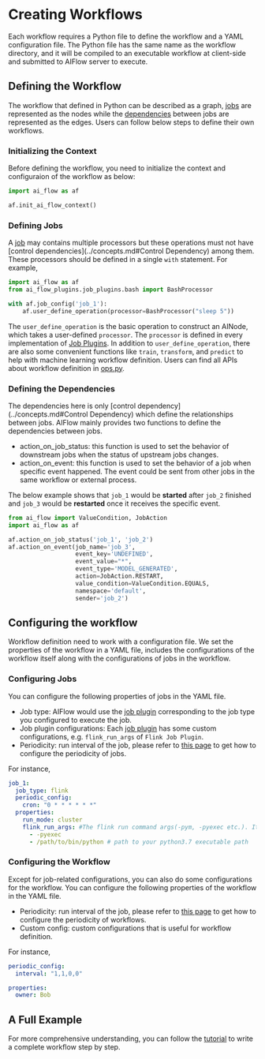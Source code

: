 # Creating Workflows

Each workflow requires a Python file to define the workflow and a YAML configuration file. The Python file has the same name as the workflow directory, and it will be compiled to an executable workflow at client-side and submitted to AIFlow server to execute.

## Defining the Workflow

The workflow that defined in Python can be described as a graph, [jobs](../concepts.md#Job) are represented as the nodes while the [dependencies](../concepts.md) between jobs are represented as the edges. Users can follow below steps to define their own workflows.

### Initializing the Context

Before defining the workflow, you need to initialize the context and configuraion of the workflow as below:

```python
import ai_flow as af

af.init_ai_flow_context()
```

### Defining Jobs

A [job](../concepts.md#Job) may contains multiple processors but these operations must not have [control dependencies](../concepts.md#Control Dependency) among them. These processors should be defined in a single `with` statement.  For example,

```python
import ai_flow as af
from ai_flow_plugins.job_plugins.bash import BashProcessor

with af.job_config('job_1'):
    af.user_define_operation(processor=BashProcessor("sleep 5"))
```

The `user_define_operation` is the basic operation to construct an AINode, which takes a user-defined `processor`. The `processor` is defined in every implementation of [Job Plugins](../plugins/job_plugin.md). In addition to `user_define_operation`, there are also some convenient functions like `train`, `transform`, and `predict` to help with machine learning workflow definition. Users can find all APIs about workflow definition in [ops.py](https://github.com/flink-extended/ai-flow/blob/master/ai_flow/api/ops.py).

### Defining the Dependencies

The dependencies here is only [control dependency](../concepts.md#Control Dependency) which define the relationships between jobs. AIFlow mainly provides two functions to define the dependencies between jobs.

- action_on_job_status: this function is used to set the behavior of downstream jobs when the status of upstream jobs changes.
- action_on_event: this function is used to set the behavior of a job when specific event happened. The event could be sent from other jobs in the same workflow or external process.

The below example shows that `job_1` would be **started** after `job_2` finished and `job_3` would be **restarted** once it receives the specific event.

```python
from ai_flow import ValueCondition, JobAction
import ai_flow as af

af.action_on_job_status('job_1', 'job_2')
af.action_on_event(job_name='job_3',
                   event_key='UNDEFINED',
                   event_value="*",
                   event_type='MODEL_GENERATED',
                   action=JobAction.RESTART,
                   value_condition=ValueCondition.EQUALS,
                   namespace='default',
                   sender='job_2')
```

## Configuring the workflow

Workflow definition need to work with a configuration file. We set the properties of the workflow in a YAML file, includes the configurations of the workflow itself along with the configurations of jobs in the workflow.

### Configuring Jobs

You can configure the following properties of jobs in the YAML file.

- Job type: AIFlow would use the [job plugin](../plugins/job_plugin.md) corresponding to the job type you configured to execute the job.
- Job plugin configurations: Each  [job plugin](../plugins/job_plugin.md) has some custom configurations, e.g. `flink_run_args` of `Flink Job Plugin`.
- Periodicity: run interval of the job, please refer to [this page](./periodic_config.md) to get how to configure the periodicity of jobs.

For instance,

```yaml
job_1:
  job_type: flink
  periodic_config:
    cron: "0 * * * * * *"
  properties:
    run_mode: cluster
    flink_run_args: #The flink run command args(-pym, -pyexec etc.). It's type is List.
      - -pyexec
      - /path/to/bin/python # path to your python3.7 executable path
```

### Configuring the Workflow

Except for job-related configurations, you can also do some configurations for the workflow. You can configure the following properties of the workflow in the YAML file.

* Periodicity: run interval of the job, please refer to [this page](./periodic_config.md) to get how to configure the periodicity of workflows.
* Custom config: custom configurations that is useful for workflow definition.

For instance,


```yaml
periodic_config:
  interval: "1,1,0,0"

properties:
  owner: Bob
```

## A Full Example

For more comprehensive understanding, you can follow the [tutorial](../tutorial_and_examples/tutorial.md) to write a complete workflow step by step.


